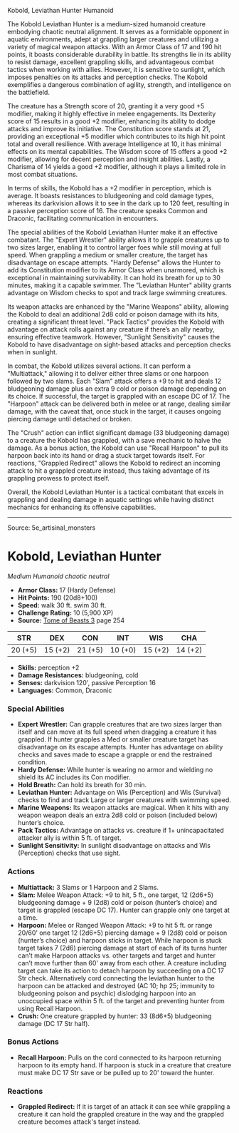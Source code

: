<MonsterName/>Kobold, Leviathan Hunter</MonsterName>
<CreatureType/>Humanoid</CreatureType>

<summary>The Kobold Leviathan Hunter is a medium-sized humanoid creature embodying chaotic neutral alignment. It serves as a formidable opponent in aquatic environments, adept at grappling larger creatures and utilizing a variety of magical weapon attacks. With an Armor Class of 17 and 190 hit points, it boasts considerable durability in battle. Its strengths lie in its ability to resist damage, excellent grappling skills, and advantageous combat tactics when working with allies. However, it is sensitive to sunlight, which imposes penalties on its attacks and perception checks. The Kobold exemplifies a dangerous combination of agility, strength, and intelligence on the battlefield.</summary>

<detail>

The creature has a Strength score of 20, granting it a very good +5 modifier, making it highly effective in melee engagements. Its Dexterity score of 15 results in a good +2 modifier, enhancing its ability to dodge attacks and improve its initiative. The Constitution score stands at 21, providing an exceptional +5 modifier which contributes to its high hit point total and overall resilience. With average Intelligence at 10, it has minimal effects on its mental capabilities. The Wisdom score of 15 offers a good +2 modifier, allowing for decent perception and insight abilities. Lastly, a Charisma of 14 yields a good +2 modifier, although it plays a limited role in most combat situations.

In terms of skills, the Kobold has a +2 modifier in perception, which is average. It boasts resistances to bludgeoning and cold damage types, whereas its darkvision allows it to see in the dark up to 120 feet, resulting in a passive perception score of 16. The creature speaks Common and Draconic, facilitating communication in encounters.

The special abilities of the Kobold Leviathan Hunter make it an effective combatant. The "Expert Wrestler" ability allows it to grapple creatures up to two sizes larger, enabling it to control larger foes while still moving at full speed. When grappling a medium or smaller creature, the target has disadvantage on escape attempts. "Hardy Defense" allows the Hunter to add its Constitution modifier to its Armor Class when unarmored, which is exceptional in maintaining survivability. It can hold its breath for up to 30 minutes, making it a capable swimmer. The "Leviathan Hunter" ability grants advantage on Wisdom checks to spot and track large swimming creatures. 

Its weapon attacks are enhanced by the "Marine Weapons" ability, allowing the Kobold to deal an additional 2d8 cold or poison damage with its hits, creating a significant threat level. "Pack Tactics" provides the Kobold with advantage on attack rolls against any creature if there’s an ally nearby, ensuring effective teamwork. However, "Sunlight Sensitivity" causes the Kobold to have disadvantage on sight-based attacks and perception checks when in sunlight.

In combat, the Kobold utilizes several actions. It can perform a "Multiattack," allowing it to deliver either three slams or one harpoon followed by two slams. Each "Slam" attack offers a +9 to hit and deals 12 bludgeoning damage plus an extra 9 cold or poison damage depending on its choice. If successful, the target is grappled with an escape DC of 17. The "Harpoon" attack can be delivered both in melee or at range, dealing similar damage, with the caveat that, once stuck in the target, it causes ongoing piercing damage until detached or broken.

The "Crush" action can inflict significant damage (33 bludgeoning damage) to a creature the Kobold has grappled, with a save mechanic to halve the damage. As a bonus action, the Kobold can use "Recall Harpoon" to pull its harpoon back into its hand or drag a stuck target towards itself. For reactions, "Grappled Redirect" allows the Kobold to redirect an incoming attack to hit a grappled creature instead, thus taking advantage of its grappling prowess to protect itself. 

Overall, the Kobold Leviathan Hunter is a tactical combatant that excels in grappling and dealing damage in aquatic settings while having distinct mechanics for enhancing its offensive capabilities.</detail>



---

Source: 5e_artisinal_monsters

# Kobold, Leviathan Hunter

*Medium* *Humanoid* *chaotic neutral*

- **Armor Class:** 17 (Hardy Defense)
- **Hit Points:** 190 (20d8+100)
- **Speed:** walk 30 ft. swim 30 ft.
- **Challenge Rating:** 10 (5,900 XP)
- **Source:** [Tome of Beasts 3](https://koboldpress.com/kpstore/product/tome-of-beasts-3-for-5th-edition/) page 254

| STR | DEX | CON | INT | WIS | CHA |
| --- | --- | --- | --- | --- | --- |
| 20 (+5) | 15 (+2) | 21 (+5) | 10 (+0) | 15 (+2) | 14 (+2) |

- **Skills:** perception +2
- **Damage Resistances:** bludgeoning, cold
- **Senses:** darkvision 120', passive Perception 16 
- **Languages:** Common, Draconic

### Special Abilities

- **Expert Wrestler:** Can grapple creatures that are two sizes larger than itself and can move at its full speed when dragging a creature it has grappled. If hunter grapples a Med or smaller creature target has disadvantage on its escape attempts. Hunter has advantage on ability checks and saves made to escape a grapple or end the restrained condition.
- **Hardy Defense:** While hunter is wearing no armor and wielding no shield its AC includes its Con modifier.
- **Hold Breath:** Can hold its breath for 30 min.
- **Leviathan Hunter:** Advantage on Wis (Perception) and Wis (Survival) checks to find and track Large or larger creatures with swimming speed.
- **Marine Weapons:** Its weapon attacks are magical. When it hits with any weapon weapon deals an extra 2d8 cold or poison (included below) hunter’s choice.
- **Pack Tactics:** Advantage on attacks vs. creature if 1+ unincapacitated attacker ally is within 5 ft. of target.
- **Sunlight Sensitivity:** In sunlight disadvantage on attacks and Wis (Perception) checks that use sight.

### Actions

- **Multiattack:** 3 Slams or 1 Harpoon and 2 Slams.
- **Slam:** Melee Weapon Attack: +9 to hit, 5 ft., one target, 12 (2d6+5) bludgeoning damage + 9 (2d8) cold or poison (hunter’s choice) and target is grappled (escape DC 17). Hunter can grapple only one target at a time.
- **Harpoon:** Melee or Ranged Weapon Attack: +9 to hit 5 ft. or range 20/60' one target 12 (2d6+5) piercing damage + 9 (2d8) cold or poison (hunter’s choice) and harpoon sticks in target. While harpoon is stuck target takes 7 (2d6) piercing damage at start of each of its turns hunter can’t make Harpoon attacks vs. other targets and target and hunter can’t move further than 60' away from each other. A creature including target can take its action to detach harpoon by succeeding on a DC 17 Str check. Alternatively cord connecting the leviathan hunter to the harpoon can be attacked and destroyed (AC 10; hp 25; immunity to bludgeoning poison and psychic) dislodging harpoon into an unoccupied space within 5 ft. of the target and preventing hunter from using Recall Harpoon.
- **Crush:** One creature grappled by hunter: 33 (8d6+5) bludgeoning damage (DC 17 Str half).

### Bonus Actions

- **Recall Harpoon:** Pulls on the cord connected to its harpoon returning harpoon to its empty hand. If harpoon is stuck in a creature that creature must make DC 17 Str save or be pulled up to 20' toward the hunter.

### Reactions

- **Grappled Redirect:** If it is target of an attack it can see while grappling a creature it can hold the grappled creature in the way and the grappled creature becomes attack's target instead.




